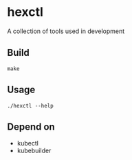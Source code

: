 # hexctl

A collection of tools used in development

## Build
```
make
```

## Usage
```
./hexctl --help
```

## Depend on

- kubectl
- kubebuilder
